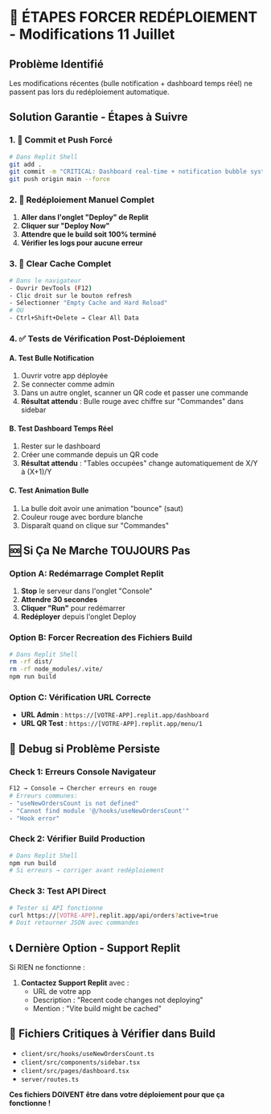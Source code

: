 # 🚀 ÉTAPES FORCER REDÉPLOIEMENT - Modifications 11 Juillet

## Problème Identifié
Les modifications récentes (bulle notification + dashboard temps réel) ne passent pas lors du redéploiement automatique.

## Solution Garantie - Étapes à Suivre

### 1. 📝 Commit et Push Forcé
```bash
# Dans Replit Shell
git add .
git commit -m "CRITICAL: Dashboard real-time + notification bubble system"
git push origin main --force
```

### 2. 🔄 Redéploiement Manuel Complet
1. **Aller dans l'onglet "Deploy" de Replit**
2. **Cliquer sur "Deploy Now"** 
3. **Attendre que le build soit 100% terminé**
4. **Vérifier les logs pour aucune erreur**

### 3. 🧹 Clear Cache Complet
```bash
# Dans le navigateur
- Ouvrir DevTools (F12)
- Clic droit sur le bouton refresh
- Sélectionner "Empty Cache and Hard Reload"
# OU
- Ctrl+Shift+Delete → Clear All Data
```

### 4. ✅ Tests de Vérification Post-Déploiement

#### A. Test Bulle Notification
1. Ouvrir votre app déployée
2. Se connecter comme admin
3. Dans un autre onglet, scanner un QR code et passer une commande
4. **Résultat attendu** : Bulle rouge avec chiffre sur "Commandes" dans sidebar

#### B. Test Dashboard Temps Réel  
1. Rester sur le dashboard
2. Créer une commande depuis un QR code
3. **Résultat attendu** : "Tables occupées" change automatiquement de X/Y à (X+1)/Y

#### C. Test Animation Bulle
1. La bulle doit avoir une animation "bounce" (saut)
2. Couleur rouge avec bordure blanche
3. Disparaît quand on clique sur "Commandes"

## 🆘 Si Ça Ne Marche TOUJOURS Pas

### Option A: Redémarrage Complet Replit
1. **Stop** le serveur dans l'onglet "Console"
2. **Attendre 30 secondes**
3. **Cliquer "Run"** pour redémarrer
4. **Redéployer** depuis l'onglet Deploy

### Option B: Forcer Recreation des Fichiers Build
```bash
# Dans Replit Shell
rm -rf dist/
rm -rf node_modules/.vite/
npm run build
```

### Option C: Vérification URL Correcte
- **URL Admin** : `https://[VOTRE-APP].replit.app/dashboard`
- **URL QR Test** : `https://[VOTRE-APP].replit.app/menu/1`

## 🔧 Debug si Problème Persiste

### Check 1: Erreurs Console Navigateur
```bash
F12 → Console → Chercher erreurs en rouge
# Erreurs communes:
- "useNewOrdersCount is not defined"
- "Cannot find module '@/hooks/useNewOrdersCount'"
- "Hook error" 
```

### Check 2: Vérifier Build Production
```bash
# Dans Replit Shell
npm run build
# Si erreurs → corriger avant redéploiement
```

### Check 3: Test API Direct
```bash
# Tester si API fonctionne
curl https://[VOTRE-APP].replit.app/api/orders?active=true
# Doit retourner JSON avec commandes
```

## 📞 Dernière Option - Support Replit
Si RIEN ne fonctionne :
1. **Contactez Support Replit** avec :
   - URL de votre app
   - Description : "Recent code changes not deploying"
   - Mention : "Vite build might be cached"

## 🎯 Fichiers Critiques à Vérifier dans Build
- `client/src/hooks/useNewOrdersCount.ts` 
- `client/src/components/sidebar.tsx`
- `client/src/pages/dashboard.tsx`
- `server/routes.ts`

**Ces fichiers DOIVENT être dans votre déploiement pour que ça fonctionne !**